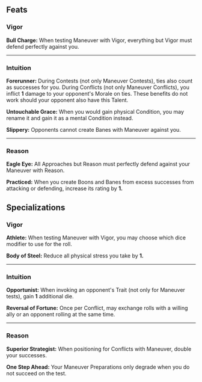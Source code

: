 ##  Feats

### Vigor

**Bull Charge:** When testing Maneuver with Vigor, everything but Vigor must defend perfectly against you.

---

### Intuition

**Forerunner:** During Contests (not only Maneuver Contests), ties also count as successes for you. During Conflicts (not only Maneuver Conflicts), you inflict **1** damage to your opponent's Morale on ties. These benefits do not work should your opponent also have this Talent.

**Untouchable Grace:** When you would gain physical Condition, you may rename it and gain it as a mental Condition instead.

**Slippery:** Opponents cannot create Banes with Maneuver against you.

---


### Reason

**Eagle Eye:** All Approaches but Reason must perfectly defend against your Maneuver with Reason.

**Practiced:** When you create Boons and Banes from excess successes from attacking or defending, increase its rating by **1.**



## Specializations


### Vigor

**Athlete:** When testing Maneuver with Vigor, you may choose which dice modifier to use for the roll.

**Body of Steel:** Reduce all physical stress you take by **1.**

---

### Intuition

**Opportunist:** When invoking an opponent's Trait (not only for Maneuver tests), gain **1** additional die.

**Reversal of Fortune:** Once per Conflict, may exchange rolls with a willing ally or an opponent rolling at the same time.

---

### Reason

**Superior Strategist:** When positioning for Conflicts with Maneuver, double your successes.

**One Step Ahead:** Your Maneuver Preparations only degrade when you do not succeed on the test.

